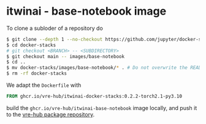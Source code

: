 # itwinai - base-notebook image

To clone a subloder of a repository do
```bash
$ git clone --depth 1 --no-checkout https://github.com/jupyter/docker-stacks
$ cd docker-stacks
# git checkout <BRANCH> -- <SUBDIRECTORY>
$ git checkout main -- images/base-notebook
$ cd ..
$ mv docker-stacks/images/base-notebook/* . # Do not overwrite the README.md
$ rm -rf docker-stacks
```

We adapt the `Dockerfile` with
```Dockerfile
FROM ghcr.io/vre-hub/itwinai-docker-stacks:0.2.2-torch2.1-py3.10
```
build the `ghcr.io/vre-hub/itwinai-base-notebook` image locally, and push
it to the [vre-hub package repository](https://github.com/orgs/vre-hub/packages/container/package/itwinai-base-notebook).